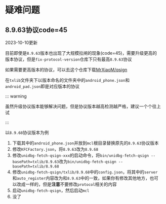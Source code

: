 # 疑难问题

## 8.9.63协议code=45

2023-10-10更新

目前即使是`8.9.63`版本也出现了大规模拉闸的现象(code=45)，需要升级更高的版本协议，但是`fix-protocol-version`仓库下只有最高`8.9.63`协议

如果需要更高版本的协议，可以去这个仓库下载[MrXiaoM/qsign](https://github.com/MrXiaoM/qsign/tree/mirai/txlib)

在`txlib`文件夹下以版本命名的文件夹中的`android_phone.json`和`android_pad.json`即是对应版本的协议

::: warning

虽然升级协议版本能够解决问题，但是协议版本越高检测越严格，建议一个个往上试

:::

以`8.9.68`协议版本为例

1. 下载其中的`android_phone.json`并放到`mcl`根目录替换原先的`8.9.63`协议版本
2. 修改`KFCFactory.json`，将`8.9.63`改为`8.9.68`
3. 修改`unidbg-fetch-qsign-xxx`的启动命令，将`bin/unidbg-fetch-qsign --basePath=txlib/8.9.63`改为`bin/unidbg-fetch-qsign --basePath=txlib/8.9.68`
4. 修改`unidbg-fetch-qsign/txlib/8.9.68`中的`config.json`，将其中的`server`和`auto_register`内容改为和`8.9.63`中的一致，如果你有修改其他地方，也可以改成一样的，但是**注意**不要修改`protocol`相关的内容
5. 启动`unidbg-fetch-qsign`，然后启动`mcl`
6. 没了
